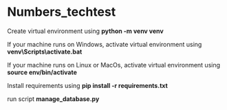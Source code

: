 # Numbers_techtest

Create virtual environment using **python -m venv venv**

If your machine runs on Windows, activate virtual environment using **venv\Scripts\activate.bat**

If your machine runs on Linux or MacOs, activate virtual environment using **source env/bin/activate**

Install requirements using **pip install -r requirements.txt**

run script **manage_database.py**
